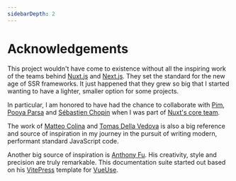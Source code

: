 ```yaml
---
sidebarDepth: 2
---
```


# Acknowledgements

This project wouldn't have come to existence without all the inspiring work of the teams behind [Nuxt.js](https://github.com/nuxt/nuxt.js) and [Next.js](https://github.com/vercel/next.js). They set the standard for the new age of SSR frameworks. It just happened that they grew so big that I started wanting to have a lighter, smaller option for some projects.

In particular, I am honored to have had the chance to collaborate with [Pim](https://github.com/pimlie), [Pooya Parsa](https://twitter.com/_pi0_?lang=en) and [Sébastien Chopin](https://twitter.com/Atinux) when I was part of [Nuxt's core team](https://nuxtjs.org/teams/).

The work of [Matteo Colina](https://twitter.com/matteocollina) and [Tomas Della Vedova](https://twitter.com/delvedor?ref_src=twsrc%5Egoogle%7Ctwcamp%5Eserp%7Ctwgr%5Eauthor) is also a big reference and source of inspiration in my journey in the pursuit of writing modern, performant standard JavaScript code. 

Another big source of inspiration is [Anthony Fu](https://antfu.me/). His creativity, style and precision are truly remarkable. This documentation suite started out based on his [VitePress](https://vitepress.vuejs.org/) template for [VueUse](https://vueuse.org/).
